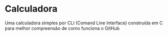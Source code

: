 # Calculadora
Uma calculadora simples por CLI (Comand Line Interface) construída em C para melhor compreensão de como funciona o GitHub
